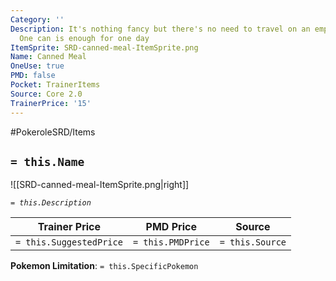 ```yaml
---
Category: ''
Description: It's nothing fancy but there's no need to travel on an empty stomach.
  One can is enough for one day
ItemSprite: SRD-canned-meal-ItemSprite.png
Name: Canned Meal
OneUse: true
PMD: false
Pocket: TrainerItems
Source: Core 2.0
TrainerPrice: '15'
---
```


#PokeroleSRD/Items

## `= this.Name`

![[SRD-canned-meal-ItemSprite.png|right]]

*`= this.Description`*

| Trainer Price           | PMD Price         | Source | 
| ----------------------- | ----------------- | ------ |
| `= this.SuggestedPrice` | `= this.PMDPrice` | `= this.Source`

**Pokemon Limitation**: `= this.SpecificPokemon`
